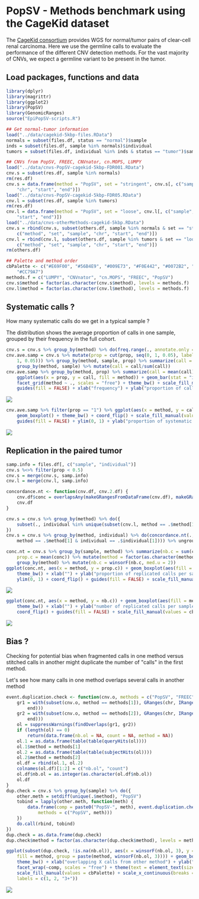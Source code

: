 PopSV - Methods benchmark using the CageKid dataset
===================================================

The [CageKid consortium](https://www.cng.fr/cagekid/) provides WGS for normal/tumor pairs of clear-cell renal carcinoma. Here we use the germline calls to evaluate the performance of the different CNV detection methods. For the vast majority of CNVs, we expect a germline variant to be present in the tumor.

Load packages, functions and data
---------------------------------

``` r
library(dplyr)
library(magrittr)
library(ggplot2)
library(PopSV)
library(GenomicRanges)
source("EpiPopSV-scripts.R")

## Get normal-tumor information
load("../data/cagekid-5kbp-files.RData")
normals = subset(files.df, status == "normal")$sample
inds = subset(files.df, sample %in% normals)$individual
tumors = subset(files.df, individual %in% inds & status == "tumor")$sample

## CNVs from PopSV, FREEC, CNVnator, cn.MOPS, LUMPY
load("../data/cnvs-PopSV-cagekid-5kbp-FDR001.RData")
cnv.s = subset(res.df, sample %in% normals)
rm(res.df)
cnv.s = data.frame(method = "PopSV", set = "stringent", cnv.s[, c("sample", 
    "chr", "start", "end")])
load("../data/cnvs-PopSV-cagekid-5kbp-FDR05.RData")
cnv.l = subset(res.df, sample %in% tumors)
rm(res.df)
cnv.l = data.frame(method = "PopSV", set = "loose", cnv.l[, c("sample", "chr", 
    "start", "end")])
load("../data/cnvs-otherMethods-cagekid-5kbp.RData")
cnv.s = rbind(cnv.s, subset(others.df, sample %in% normals & set == "stringent")[, 
    c("method", "set", "sample", "chr", "start", "end")])
cnv.l = rbind(cnv.l, subset(others.df, sample %in% tumors & set == "loose")[, 
    c("method", "set", "sample", "chr", "start", "end")])
rm(others.df)

## Palette and method order
cbPalette <- c("#E69F00", "#56B4E9", "#009E73", "#F0E442", "#0072B2", "#D55E00", 
    "#CC79A7")
methods.f = c("LUMPY", "CNVnator", "cn.MOPS", "FREEC", "PopSV")
cnv.s$method = factor(as.character(cnv.s$method), levels = methods.f)
cnv.l$method = factor(as.character(cnv.l$method), levels = methods.f)
```

Systematic calls ?
------------------

How many systematic calls do we get in a typical sample ?

The distribution shows the average proportion of calls in one sample, grouped by their frequency in the full cohort.

``` r
cnv.s = cnv.s %>% group_by(method) %>% do(freq.range(., annotate.only = TRUE))
cnv.ave.samp = cnv.s %>% mutate(prop = cut(prop, seq(0, 1, 0.05), labels = seq(0.05, 
    1, 0.05))) %>% group_by(method, sample, prop) %>% summarize(call = n()) %>% 
    group_by(method, sample) %>% mutate(call = call/sum(call))
cnv.ave.samp %>% group_by(method, prop) %>% summarize(call = mean(call)) %>% 
    ggplot(aes(x = prop, y = call, fill = method)) + geom_bar(stat = "identity") + 
    facet_grid(method ~ ., scales = "free") + theme_bw() + scale_fill_manual(values = cbPalette) + 
    guides(fill = FALSE) + xlab("frequency") + ylab("proportion of calls")
```

![](PopSV-methodBenchmark-cagekid_files/figure-markdown_github/unnamed-chunk-2-1.png)

``` r
cnv.ave.samp %>% filter(prop == "1") %>% ggplot(aes(x = method, y = call, fill = method)) + 
    geom_boxplot() + theme_bw() + coord_flip() + scale_fill_manual(values = cbPalette) + 
    guides(fill = FALSE) + ylim(0, 1) + ylab("proportion of systematic calls (>95% of the cohort)")
```

![](PopSV-methodBenchmark-cagekid_files/figure-markdown_github/unnamed-chunk-2-2.png)

Replication in the paired tumor
-------------------------------

``` r
samp.info = files.df[, c("sample", "individual")]
cnv.s %<>% filter(prop < 0.5)
cnv.s = merge(cnv.s, samp.info)
cnv.l = merge(cnv.l, samp.info)

concordance.nt <- function(cnv.df, cnv.2.df) {
    cnv.df$conc = overlapsAny(makeGRangesFromDataFrame(cnv.df), makeGRangesFromDataFrame(cnv.2.df))
    cnv.df
}

cnv.s = cnv.s %>% group_by(method) %>% do({
    subset(., individual %in% unique(subset(cnv.l, method == .$method[1])$individual))
})
cnv.s = cnv.s %>% group_by(method, individual) %>% do(concordance.nt(., subset(cnv.l, 
    method == .$method[1] & individual == .$individual[1]))) %>% ungroup
```

``` r
conc.nt = cnv.s %>% group_by(sample, method) %>% summarize(nb.c = sum(conc), 
    prop.c = mean(conc)) %>% mutate(method = factor(as.character(method), levels = methods.f)) %>% 
    group_by(method) %>% mutate(nb.c = winsorF(nb.c, med.u = 2))
ggplot(conc.nt, aes(x = method, y = prop.c)) + geom_boxplot(aes(fill = method)) + 
    theme_bw() + xlab("") + ylab("proportion of replicated calls per sample") + 
    ylim(0, 1) + coord_flip() + guides(fill = FALSE) + scale_fill_manual(values = cbPalette)
```

![](PopSV-methodBenchmark-cagekid_files/figure-markdown_github/unnamed-chunk-4-1.png)

``` r
ggplot(conc.nt, aes(x = method, y = nb.c)) + geom_boxplot(aes(fill = method)) + 
    theme_bw() + xlab("") + ylab("number of replicated calls per sample") + 
    coord_flip() + guides(fill = FALSE) + scale_fill_manual(values = cbPalette)
```

![](PopSV-methodBenchmark-cagekid_files/figure-markdown_github/unnamed-chunk-4-2.png)

Bias ?
------

Checking for potential bias when fragmented calls in one method versus stitched calls in another might duplicate the number of "calls" in the first method.

Let's see how many calls in one method overlaps several calls in another method

``` r
event.duplication.check <- function(cnv.o, methods = c("PopSV", "FREEC")) {
    gr1 = with(subset(cnv.o, method == methods[1]), GRanges(chr, IRanges(start, 
        end)))
    gr2 = with(subset(cnv.o, method == methods[2]), GRanges(chr, IRanges(start, 
        end)))
    ol = suppressWarnings(findOverlaps(gr1, gr2))
    if (length(ol) == 0) 
        return(data.frame(nb.ol = NA, count = NA, method = NA))
    ol.1 = as.data.frame(table(table(queryHits(ol))))
    ol.1$method = methods[1]
    ol.2 = as.data.frame(table(table(subjectHits(ol))))
    ol.2$method = methods[2]
    ol.df = rbind(ol.1, ol.2)
    colnames(ol.df)[1:2] = c("nb.ol", "count")
    ol.df$nb.ol = as.integer(as.character(ol.df$nb.ol))
    ol.df
}
dup.check = cnv.s %>% group_by(sample) %>% do({
    other.meth = setdiff(unique(.$method), "PopSV")
    tobind = lapply(other.meth, function(meth) {
        data.frame(comp = paste0("PopSV-", meth), event.duplication.check(., 
            methods = c("PopSV", meth)))
    })
    do.call(rbind, tobind)
})
dup.check = as.data.frame(dup.check)
dup.check$method = factor(as.character(dup.check$method), levels = methods.f)
```

``` r
ggplot(subset(dup.check, !is.na(nb.ol)), aes(x = winsorF(nb.ol, 3), y = count, 
    fill = method, group = paste(method, winsorF(nb.ol, 3)))) + geom_boxplot() + 
    theme_bw() + xlab("overlapping X calls from other method") + ylab("number of calls per sample") + 
    facet_wrap(~comp, scales = "free") + theme(text = element_text(size = 18)) + 
    scale_fill_manual(values = cbPalette) + scale_x_continuous(breaks = 1:3, 
    labels = c(1, 2, "3+"))
```

![](PopSV-methodBenchmark-cagekid_files/figure-markdown_github/unnamed-chunk-6-1.png)
